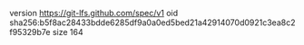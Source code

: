 version https://git-lfs.github.com/spec/v1
oid sha256:b5f8ac28433bdde6285df9a0a0ed5bed21a42914070d0921c3ea8c2f95329b7e
size 164
